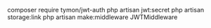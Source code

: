 composer require tymon/jwt-auth
php artisan jwt:secret
php artisan storage:link
php artisan make:middleware JWTMiddleware
